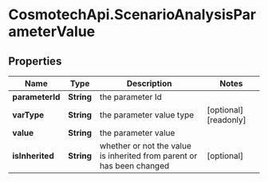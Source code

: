 # CosmotechApi.ScenarioAnalysisParameterValue

## Properties

Name | Type | Description | Notes
------------ | ------------- | ------------- | -------------
**parameterId** | **String** | the parameter Id | 
**varType** | **String** | the parameter value type | [optional] [readonly] 
**value** | **String** | the parameter value | 
**isInherited** | **String** | whether or not the value is inherited from parent or has been changed | [optional] 


